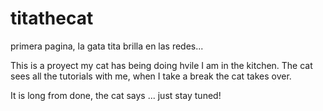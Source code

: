 # titathecat
primera pagina, la gata tita brilla en las redes... 

This is a proyect my cat has being doing hvile I am in the kitchen. 
The cat sees all the tutorials with me, when I take a break the cat takes over.

It is long from done, the cat says ... just stay tuned!
